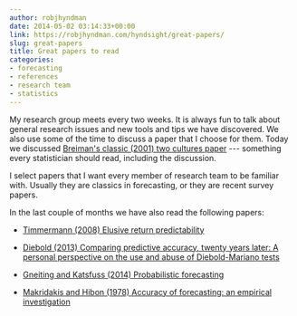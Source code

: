 ```yaml
---
author: robjhyndman
date: 2014-05-02 03:14:33+00:00
link: https://robjhyndman.com/hyndsight/great-papers/
slug: great-papers
title: Great papers to read
categories:
- forecasting
- references
- research team
- statistics
---
```


My research group meets every two weeks. It is always fun to talk about general research issues and new tools and tips we have discovered. We also use some of the time to discuss a paper that I choose for them. Today we discussed [Breiman's classic (2001) two cultures paper](http://projecteuclid.org/euclid.ss/1009213726) --- something every statistician should read, including the discussion.

I select papers that I want every member of research team to be familiar with. Usually they are classics in forecasting, or they are recent survey papers.

In the last couple of months we have also read the following papers:





  * [Timmermann (2008) Elusive return predictability](http://dx.doi.org/10.1016/j.ijforecast.2007.07.008)


  * [Diebold (2013) Comparing predictive accuracy, twenty years later: A personal perspective on the use and abuse of Diebold-Mariano tests](http://www.ssc.upenn.edu/~fdiebold/papers/paper113/Diebold_DM%20Test.pdf)


  * [Gneiting and Katsfuss (2014) Probabilistic forecasting](http://dx.doi.org/10.1146/annurev-statistics-062713-085831)


  * [Makridakis and Hibon (1978) Accuracy of forecasting: an empirical investigation](http://www.jstor.org/stable/2345077)


